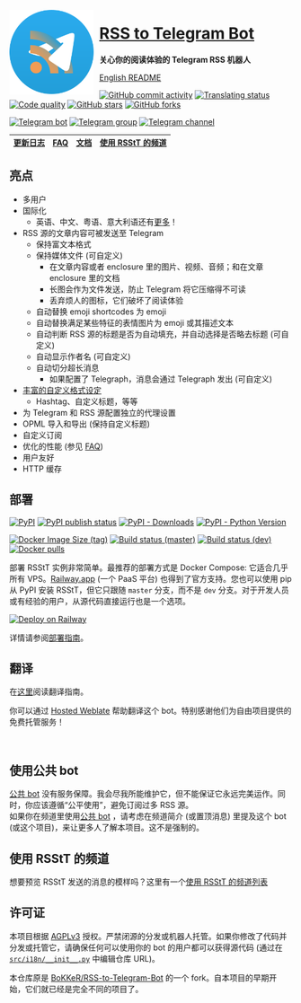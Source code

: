 <a href="https://t.me/RSStT_Bot"><img width="150" height="150" align="left" style="float: left; margin: 0 10px 0 0;" alt="RSStT icon" src="docs/resources/RSStT_icon.svg"/><a/>

# [RSS to Telegram Bot](https://t.me/RSStT_Bot)

**关心你的阅读体验的 Telegram RSS 机器人**

[English README](README.md)

[![GitHub commit activity](https://img.shields.io/github/commit-activity/m/Rongronggg9/RSS-to-Telegram-Bot?logo=git&label=commit)](https://github.com/Rongronggg9/RSS-to-Telegram-Bot/commits)
[![Translating status](https://img.shields.io/weblate/progress/rss-to-telegram-bot?logo=weblate&color=informational)](https://hosted.weblate.org/engage/rss-to-telegram-bot/)
[![Code quality](https://img.shields.io/codefactor/grade/github/Rongronggg9/RSS-to-Telegram-Bot?logo=codefactor)](https://www.codefactor.io/repository/github/rongronggg9/rss-to-telegram-bot)
[![GitHub stars](https://img.shields.io/github/stars/Rongronggg9/Rss-to-Telegram-Bot?style=social)](https://github.com/Rongronggg9/RSS-to-Telegram-Bot/stargazers)
[![GitHub forks](https://img.shields.io/github/forks/Rongronggg9/RSS-to-Telegram-Bot?style=social)](https://github.com/Rongronggg9/RSS-to-Telegram-Bot/fork)

[![Telegram bot](https://img.shields.io/badge/bot-%40RSStT__Bot-229ed9?logo=telegram&style=for-the-badge)](https://t.me/RSStT_Bot)
[![Telegram group](https://img.shields.io/badge/chat-%40RSStT__Group-229ed9?logo=telegram&style=for-the-badge)](https://t.me/RSStT_Group)
[![Telegram channel](https://img.shields.io/badge/channel-%40RSStT__Channel-229ed9?logo=telegram&style=for-the-badge)](https://t.me/RSStT_Channel)

|  [更新日志]  | [FAQ] |  [文档]  | [使用 RSStT 的频道] |
|:--------:|-------|:------:|:--------------:|

[更新日志]: docs/CHANGELOG.zh.md

[FAQ]: docs/FAQ.zh.md

[文档]: docs

[使用 RSStT 的频道]: docs/channels-using-rsstt.md

## 亮点

- 多用户
- 国际化
    - 英语、中文、粤语、意大利语还有[更多](docs/translation-guide.md)！
- RSS 源的文章内容可被发送至 Telegram
    - 保持富文本格式
    - 保持媒体文件 (可自定义)
        - 在文章内容或者 enclosure 里的图片、视频、音频；和在文章 enclosure 里的文档
        - 长图会作为文件发送，防止 Telegram 将它压缩得不可读
        - 丢弃烦人的图标，它们破坏了阅读体验
    - 自动替换 emoji shortcodes 为 emoji
    - 自动替换满足某些特征的表情图片为 emoji 或其描述文本
    - 自动判断 RSS 源的标题是否为自动填充，并自动选择是否略去标题 (可自定义)
    - 自动显示作者名 (可自定义)
    - 自动切分超长消息
        - 如果配置了 Telegraph，消息会通过 Telegraph 发出 (可自定义)
- [丰富的自定义格式设定](docs/formatting-settings.md)
    - Hashtag、自定义标题，等等
- 为 Telegram 和 RSS 源配置独立的代理设置
- OPML 导入和导出 (保持自定义标题)
- 自定义订阅
- 优化的性能 (参见 [FAQ](docs/FAQ.zh.md#q-bot-的性能怎么样))
- 用户友好
- HTTP 缓存

## 部署

[![PyPI](https://img.shields.io/pypi/v/rsstt?logo=pypi&logoColor=white)](https://pypi.org/project/rsstt/)
[![PyPI publish status](https://img.shields.io/github/workflow/status/Rongronggg9/RSS-to-Telegram-Bot/Publish%20to%20PyPI?label=publish&logo=pypi&logoColor=white)](https://github.com/Rongronggg9/RSS-to-Telegram-Bot/actions/workflows/publish-to-pypi.yml)
[![PyPI - Downloads](https://img.shields.io/pypi/dm/rsstt?logo=pypi&logoColor=white)](https://pypi.org/project/rsstt/)
[![PyPI - Python Version](https://img.shields.io/pypi/pyversions/rsstt?logo=python&label=&labelColor=white)](https://www.python.org)

[![Docker Image Size (tag)](https://img.shields.io/docker/image-size/rongronggg9/rss-to-telegram/latest?logo=docker)](https://hub.docker.com/r/rongronggg9/rss-to-telegram)
[![Build status (master)](https://img.shields.io/github/workflow/status/Rongronggg9/RSS-to-Telegram-Bot/Publish%20Docker%20image/master?label=build&logo=docker)](https://github.com/Rongronggg9/RSS-to-Telegram-Bot/actions/workflows/publish-docker-image.yml?query=branch%3Amaster)
[![Build status (dev)](https://img.shields.io/github/workflow/status/Rongronggg9/RSS-to-Telegram-Bot/Publish%20Docker%20image/dev?label=build%20%28dev%29&logo=docker)](https://github.com/Rongronggg9/RSS-to-Telegram-Bot/actions/workflows/publish-docker-image.yml?query=branch%3Adev)
[![Docker pulls](https://img.shields.io/docker/pulls/rongronggg9/rss-to-telegram?label=pulls&logo=docker&color=informational)](https://hub.docker.com/r/rongronggg9/rss-to-telegram)

部署 RSStT 实例非常简单。最推荐的部署方式是 Docker Compose: 它适合几乎所有 VPS。[Railway.app](https://railway.app) (一个 PaaS 平台) 也得到了官方支持。您也可以使用 pip 从 PyPI 安装 RSStT，但它只跟随 `master` 分支，而不是 `dev` 分支。对于开发人员或有经验的用户，从源代码直接运行也是一个选项。

<a href="docs/deployment-guide.md#option-2-railwayapp"><img src="https://railway.app/button.svg" height="30" alt="Deploy on Railway"></a>

详情请参阅[部署指南](docs/deployment-guide.md)。

## 翻译

在[这里](docs/translation-guide.md)阅读翻译指南。

你可以通过 [Hosted Weblate](https://hosted.weblate.org/projects/rss-to-telegram-bot/) 帮助翻译这个 bot。特别感谢他们为自由项目提供的免费托管服务！

<a href="https://hosted.weblate.org/engage/rss-to-telegram-bot/"><img src="https://hosted.weblate.org/widgets/rss-to-telegram-bot/zh_Hans/glossary/multi-auto.svg" width = "500" alt="" /></a>

## 使用公共 bot

[公共 bot](https://t.me/RSStT_Bot) 没有服务保障。我会尽我所能维护它，但不能保证它永远完美运作。同时，你应该遵循“公平使用”，避免订阅过多 RSS 源。  
如果你在频道里使用[公共 bot](https://t.me/RSStT_Bot) ，请考虑在频道简介 (或置顶消息) 里提及这个 bot (或这个项目)，来让更多人了解本项目。这不是强制的。

## 使用 RSStT 的频道

想要预览 RSStT 发送的消息的模样吗？这里有一个[使用 RSStT 的频道列表](docs/channels-using-rsstt.md)

## 许可证

本项目根据 [AGPLv3](LICENSE) 授权。严禁闭源的分发或机器人托管。如果你修改了代码并分发或托管它，请确保任何可以使用你的 bot 的用户都可以获得源代码 (通过在 [`src/i18n/__init__.py`](src/i18n/__init__.py) 中编辑仓库 URL)。

本仓库原是 [BoKKeR/RSS-to-Telegram-Bot](https://github.com/BoKKeR/RSS-to-Telegram-Bot) 的一个 fork。自本项目的早期开始，它们就已经是完全不同的项目了。
